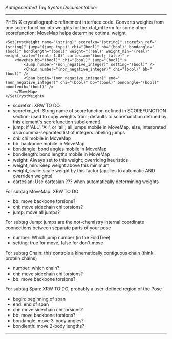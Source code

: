 _Autogenerated Tag Syntax Documentation:_

---
PHENIX crystallographic refinement interface code. Converts weights from one score function into weights for the xtal_ml term for some other scorefunction; MoveMap helps determine optimal weight

```
<SetCrystWeight name="(string)" scorefxn="(string)" scorefxn_ref="(string)" jump="(jump_type)" chi="(bool)" bb="(bool)" bondangle="(bool)" bondlength="(bool)" weight="(real)" weight_min="(real)" weight_scale="(real; 1.0)" cartesian="(bool; false)" >
    <MoveMap bb="(bool)" chi="(bool)" jump="(bool)" >
        <Jump number="(non_negative_integer)" setting="(bool)" />
        <Chain number="(non_negative_integer)" chi="(bool)" bb="(bool)" />
        <Span begin="(non_negative_integer)" end="(non_negative_integer)" chi="(bool)" bb="(bool)" bondangle="(bool)" bondlenth="(bool)" />
    </MoveMap>
</SetCrystWeight>
```

-   scorefxn: XRW TO DO
-   scorefxn_ref: String name of scorefunction defined in SCOREFUNCTION section; used to copy weights from; defaults to scorefunction defined by this element's scorefunction subelement)
-   jump: if 'ALL', 'All', or 'all'; all jumps mobile in MoveMap.  else, interpreted as a comma-separated list of integers labeling jumps
-   chi: chi mobile in MoveMap
-   bb: backbone mobile in MoveMap
-   bondangle: bond angles mobile in MoveMap
-   bondlength: bond lengths mobile in MoveMap
-   weight: Always set to this weight; overriding heuristics
-   weight_min: Keep weight above this minimum
-   weight_scale: scale weight by this factor (applies to automatic AND overriden weights)
-   cartesian: Use cartesian ??? when automatically determining weights


For subtag MoveMap: XRW TO DO

-   bb: move backbone torsions?
-   chi: move sidechain chi torsions?
-   jump: move all jumps?


For subtag Jump: jumps are the not-chemistry internal coordinate connections between separate parts of your pose

-   number: Which jump number (in the FoldTree)
-   setting: true for move, false for don't move

For subtag Chain: this controls a kinematically contiguous chain (think protein chains)

-   number: which chain?
-   chi: move sidechain chi torsions?
-   bb: move backbone torsions?

For subtag Span: XRW TO DO, probably a user-defined region of the Pose

-   begin: beginning of span
-   end: end of span
-   chi: move sidechain chi torsions?
-   bb: move backbone torsions?
-   bondangle: move 3-body angles?
-   bondlenth: move 2-body lengths?

---
